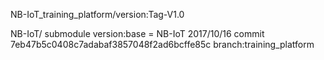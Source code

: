 NB-IoT_training_platform/version:Tag-V1.0

NB-IoT/ submodule version:base = NB-IoT 2017/10/16 commit 7eb47b5c0408c7adabaf3857048f2ad6bcffe85c
branch:training_platform
